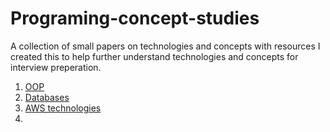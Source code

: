 # Programing-concept-studies
A collection of small papers on technologies and concepts with resources I created this to help further understand technologies and concepts for interview preperation.

1. [OOP](./readmes/oop.md)
2. [Databases](./readmes/databases.md)
3. [AWS technologies](./readmes/aws.md)
4.
